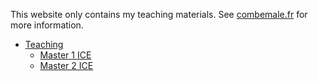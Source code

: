This website only contains my teaching materials. See [combemale.fr](http://combemale.fr) for more information. 

- [Teaching](./teaching/)
    - [Master 1 ICE](./teaching/ice1/)
    - [Master 2 ICE](./teaching/ice2/)